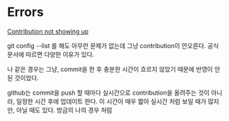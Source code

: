 # Errors

[Contribution not showing up](https://help.github.com/en/github/setting-up-and-managing-your-github-profile/why-are-my-contributions-not-showing-up-on-my-profile)

git config --list 를 해도 아무런 문제가 없는데 그냥 contribution이 안오른다. 공식 문서에 따르면 다양한 이유가 있다.

나 같은 경우는 그냥, commit을 한 후 충분한 시간이 흐르지 않았기 때문에 반영이 안 된 것이었다.

github는 commit을 push 할 때마다 실시간으로 contribution을 올려주는 것이 아니라, 일정한 시간 후에 업데이트 한다. 이 시간이 매우 짧아 실시간 처럼 보일 때가 많지만, 아닐 때도 있다. 방금의 나의 경우 처럼